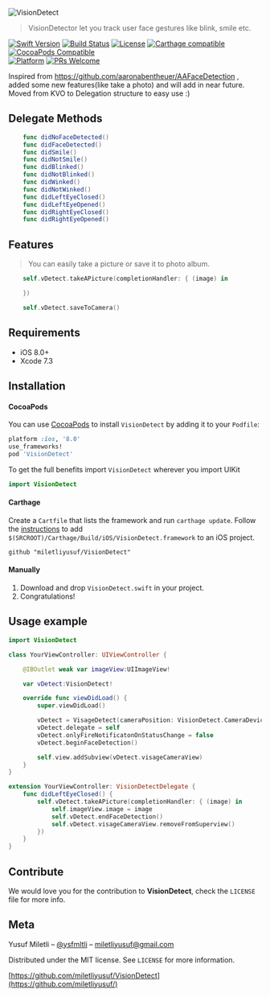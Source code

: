 ![VisionDetect](https://preview.ibb.co/insD1k/Vision_Detector_Logo.png)
> VisionDetector let you track user face gestures like blink, smile etc.

[![Swift Version][swift-image]][swift-url]
[![Build Status][travis-image]][travis-url]
[![License][license-image]][license-url]
[![Carthage compatible](https://img.shields.io/badge/Carthage-compatible-4BC51D.svg?style=flat)](https://github.com/Carthage/Carthage)
[![CocoaPods Compatible](https://img.shields.io/cocoapods/v/EZSwiftExtensions.svg)](https://img.shields.io/cocoapods/v/LFAlertController.svg)  
[![Platform](https://img.shields.io/cocoapods/p/LFAlertController.svg?style=flat)](http://cocoapods.org/pods/LFAlertController)
[![PRs Welcome](https://img.shields.io/badge/PRs-welcome-brightgreen.svg?style=flat-square)](http://makeapullrequest.com)

Inspired from https://github.com/aaronabentheuer/AAFaceDetection , added some new features(like take a photo) and will add in near future. Moved from KVO to Delegation structure to easy use :)

## Delegate Methods

``` swift
    func didNoFaceDetected()
    func didFaceDetected()
    func didSmile()
    func didNotSmile()
    func didBlinked()
    func didNotBlinked()
    func didWinked()
    func didNotWinked()
    func didLeftEyeClosed()
    func didLeftEyeOpened()
    func didRightEyeClosed()
    func didRightEyeOpened()
```

## Features
> You can easily take a picture or save it to photo album.

``` swift
    self.vDetect.takeAPicture(completionHandler: { (image) in

    })
```
``` swift
    self.vDetect.saveToCamera()
```

## Requirements

- iOS 8.0+
- Xcode 7.3

## Installation

#### CocoaPods
You can use [CocoaPods](http://cocoapods.org/) to install `VisionDetect` by adding it to your `Podfile`:

```ruby
platform :ios, '8.0'
use_frameworks!
pod 'VisionDetect'
```

To get the full benefits import `VisionDetect` wherever you import UIKit

``` swift
import VisionDetect
```
#### Carthage
Create a `Cartfile` that lists the framework and run `carthage update`. Follow the [instructions](https://github.com/Carthage/Carthage#if-youre-building-for-ios) to add `$(SRCROOT)/Carthage/Build/iOS/VisionDetect.framework` to an iOS project.

```
github "miletliyusuf/VisionDetect"
```
#### Manually
1. Download and drop ```VisionDetect.swift``` in your project.  
2. Congratulations!  

## Usage example

```swift
import VisionDetect

class YourViewController: UIViewController {

    @IBOutlet weak var imageView:UIImageView!

    var vDetect:VisionDetect!

    override func viewDidLoad() {
        super.viewDidLoad()

        vDetect = VisageDetect(cameraPosition: VisionDetect.CameraDevice.FaceTimeCamera, optimizeFor: VisionDetect.DetectorAccuracy.HigherPerformance)
        vDetect.delegate = self
        vDetect.onlyFireNotificatonOnStatusChange = false
        vDetect.beginFaceDetection()

        self.view.addSubview(vDetect.visageCameraView)
    }
}

extension YourViewController: VisionDetectDelegate {
    func didLeftEyeClosed() {
        self.vDetect.takeAPicture(completionHandler: { (image) in
            self.imageView.image = image
            self.vDetect.endFaceDetection()
            self.vDetect.visageCameraView.removeFromSuperview()
        })
    }
}

```

## Contribute

We would love you for the contribution to **VisionDetect**, check the ``LICENSE`` file for more info.

## Meta

Yusuf Miletli – [@ysfmltli](https://twitter.com/ysfmltli) – miletliyusuf@gmail.com

Distributed under the MIT license. See ``LICENSE`` for more information.

[https://github.com/miletliyusuf/VisionDetect](https://github.com/miletliyusuf/)

[swift-image]:https://img.shields.io/badge/swift-3.0-orange.svg
[swift-url]: https://swift.org/
[license-image]: https://img.shields.io/badge/License-MIT-blue.svg
[license-url]: LICENSE
[travis-image]: https://img.shields.io/travis/dbader/node-datadog-metrics/master.svg?style=flat-square
[travis-url]: https://travis-ci.org/dbader/node-datadog-metrics
[codebeat-image]: https://codebeat.co/badges/c19b47ea-2f9d-45df-8458-b2d952fe9dad
[codebeat-url]: https://codebeat.co/projects/github-com-vsouza-awesomeios-com
[logo.png]: https://ibb.co/h5jCsQ

